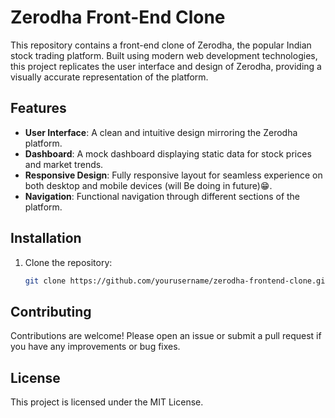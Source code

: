 # Zerodha Front-End Clone

This repository contains a front-end clone of Zerodha, the popular Indian stock trading platform. Built using modern web development technologies, this project replicates the user interface and design of Zerodha, providing a visually accurate representation of the platform.

## Features

- **User Interface**: A clean and intuitive design mirroring the Zerodha platform.
- **Dashboard**: A mock dashboard displaying static data for stock prices and market trends.
- **Responsive Design**: Fully responsive layout for seamless experience on both desktop and mobile devices (will Be doing in future)😁.
- **Navigation**: Functional navigation through different sections of the platform.


## Installation

1. Clone the repository:
    ```bash
    git clone https://github.com/yourusername/zerodha-frontend-clone.git
    ```

## Contributing

Contributions are welcome! Please open an issue or submit a pull request if you have any improvements or bug fixes.

## License

This project is licensed under the MIT License.
